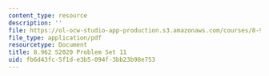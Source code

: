 ```yaml
---
content_type: resource
description: ''
file: https://ol-ocw-studio-app-production.s3.amazonaws.com/courses/8-962-general-relativity-spring-2020/fb6d43fc5f1de3b5094f3bb23b98e753_MIT8_962S20_pset11.pdf
file_type: application/pdf
resourcetype: Document
title: 8.962 S2020 Problem Set 11
uid: fb6d43fc-5f1d-e3b5-094f-3bb23b98e753
---
```

